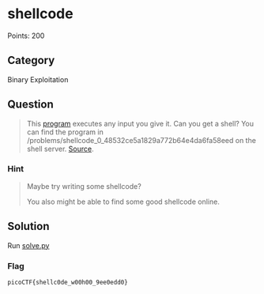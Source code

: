 # shellcode
Points: 200

## Category
Binary Exploitation

## Question
>This [program](files/vuln) executes any input you give it. Can you get a shell? You can find the program in /problems/shellcode_0_48532ce5a1829a772b64e4da6fa58eed on the shell server. [Source](files/vuln.c). 

### Hint
>Maybe try writing some shellcode?
>
>You also might be able to find some good shellcode online.

## Solution
Run [solve.py](solution/solve.py)

### Flag
`picoCTF{shellc0de_w00h00_9ee0edd0}`
